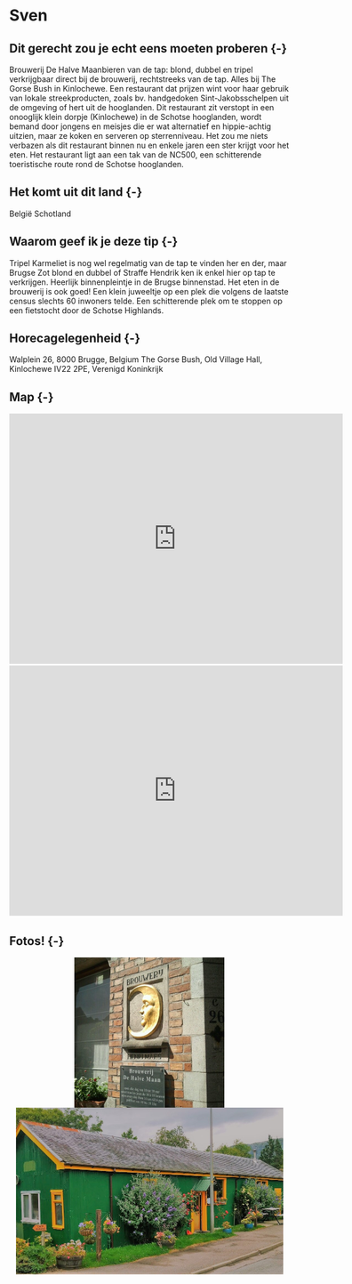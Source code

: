 # Sven







## Dit gerecht zou je echt eens moeten proberen {-} 

Brouwerij De Halve Maanbieren van de tap: blond, dubbel en tripel verkrijgbaar direct bij de brouwerij, rechtstreeks van de tap. Alles bij The Gorse Bush in Kinlochewe. Een restaurant dat prijzen wint voor haar gebruik van lokale streekproducten, zoals bv. handgedoken Sint-Jakobsschelpen uit de omgeving of hert uit de hooglanden. Dit restaurant zit verstopt in een onooglijk klein dorpje (Kinlochewe) in de Schotse hooglanden, wordt bemand door jongens en meisjes die er wat alternatief en hippie-achtig uitzien, maar ze koken en serveren op sterrenniveau. Het zou me niets verbazen als dit restaurant binnen nu en enkele jaren een ster krijgt voor het eten. Het restaurant ligt aan een tak van de NC500, een schitterende toeristische route rond de Schotse hooglanden.

## Het komt uit dit land {-}

België Schotland

## Waarom geef ik je deze tip {-}

Tripel Karmeliet is nog wel regelmatig van de tap te vinden her en der, maar Brugse Zot blond en dubbel of Straffe Hendrik ken ik enkel hier op tap te verkrijgen. Heerlijk binnenpleintje in de Brugse binnenstad. Het eten in de brouwerij is ook goed! Een klein juweeltje op een plek die volgens de laatste census slechts 60 inwoners telde. Een schitterende plek om te stoppen op een fietstocht door de Schotse Highlands.

## Horecagelegenheid {-}

Walplein 26, 8000 Brugge, Belgium The Gorse Bush, Old Village Hall, Kinlochewe IV22 2PE, Verenigd Koninkrijk

## Map {-}

<iframe src="https://www.google.com/maps/embed?pb=!1m18!1m12!1m3!1d2499.9033075846637!2d3.221967315073656!3d51.20243334077698!2m3!1f0!2f0!3f0!3m2!1i1024!2i768!4f13.1!3m3!1m2!1s0x47c350dcad333615%3A0xd8f2b489eb718069!2sWalplein%2026%2C%208000%20Brugge%2C%20Belgi%C3%AB!5e0!3m2!1snl!2snl!4v1661266739906!5m2!1snl!2snl" width="600" height="450" style="border:0;" allowfullscreen="" loading="lazy" referrerpolicy="no-referrer-when-downgrade"></iframe> <iframe src="https://www.google.com/maps/embed?pb=!1m18!1m12!1m3!1d2137.6717494591758!2d-5.306979984619115!3d57.60305825524828!2m3!1f0!2f0!3f0!3m2!1i1024!2i768!4f13.1!3m3!1m2!1s0x488e5fd7afc9131b%3A0x2031b67f1f9aea07!2sThe%20Gorse%20Bush!5e0!3m2!1snl!2snl!4v1661266758207!5m2!1snl!2snl" width="600" height="450" style="border:0;" allowfullscreen="" loading="lazy" referrerpolicy="no-referrer-when-downgrade"></iframe>

## Fotos! {-}

<img src="images/gerechten/brouwerijhalvemaan_Sven Raeymaekers.jpg" width="270" style="display: block; margin: auto;" /><img src="images/gerechten/Sven-theGorseBush-Schotland_Sven Raeymaekers.jpg" width="481" style="display: block; margin: auto;" />

